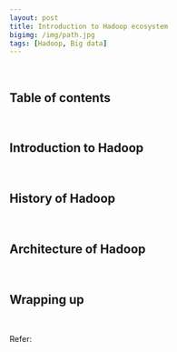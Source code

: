 ```yaml
---
layout: post
title: Introduction to Hadoop ecosystem
bigimg: /img/path.jpg
tags: [Hadoop, Big data]
---
```





<br>

## Table of contents





<br>

## Introduction to Hadoop





<br>

## History of Hadoop






<br>

## Architecture of Hadoop





<br>

## Wrapping up




<br>

Refer:

[]()
